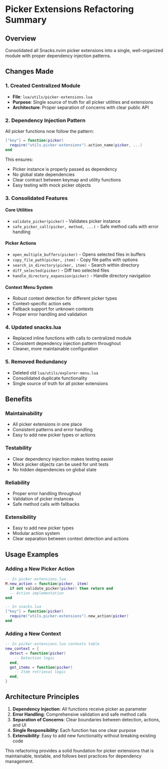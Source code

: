 # Picker Extensions Refactoring Summary

## Overview
Consolidated all Snacks.nvim picker extensions into a single, well-organized module with proper dependency injection patterns.

## Changes Made

### 1. Created Centralized Module
- **File**: `lua/utils/picker-extensions.lua`
- **Purpose**: Single source of truth for all picker utilities and extensions
- **Architecture**: Proper separation of concerns with clear public API

### 2. Dependency Injection Pattern
All picker functions now follow the pattern:
```lua
["key"] = function(picker)
  require("utils.picker-extensions").action_name(picker, ...)
end
```

This ensures:
- Picker instance is properly passed as dependency
- No global state dependencies
- Clear contract between keymap and utility functions
- Easy testing with mock picker objects

### 3. Consolidated Features

#### Core Utilities
- `validate_picker(picker)` - Validates picker instance
- `safe_picker_call(picker, method, ...)` - Safe method calls with error handling

#### Picker Actions
- `open_multiple_buffers(picker)` - Opens selected files in buffers
- `copy_file_path(picker, item)` - Copy file paths with options
- `search_in_directory(picker, item)` - Search within directory
- `diff_selected(picker)` - Diff two selected files
- `handle_directory_expansion(picker)` - Handle directory navigation

#### Context Menu System
- Robust context detection for different picker types
- Context-specific action sets
- Fallback support for unknown contexts
- Proper error handling and validation

### 4. Updated snacks.lua
- Replaced inline functions with calls to centralized module
- Consistent dependency injection pattern throughout
- Cleaner, more maintainable configuration

### 5. Removed Redundancy
- Deleted old `lua/utils/explorer-menu.lua`
- Consolidated duplicate functionality
- Single source of truth for all picker extensions

## Benefits

### Maintainability
- All picker extensions in one place
- Consistent patterns and error handling
- Easy to add new picker types or actions

### Testability
- Clear dependency injection makes testing easier
- Mock picker objects can be used for unit tests
- No hidden dependencies on global state

### Reliability
- Proper error handling throughout
- Validation of picker instances
- Safe method calls with fallbacks

### Extensibility
- Easy to add new picker types
- Modular action system
- Clear separation between context detection and actions

## Usage Examples

### Adding a New Picker Action
```lua
-- In picker-extensions.lua
M.new_action = function(picker, item)
  if not validate_picker(picker) then return end
  -- Action implementation
end

-- In snacks.lua
["key"] = function(picker)
  require("utils.picker-extensions").new_action(picker)
end
```

### Adding a New Context
```lua
-- In picker-extensions.lua contexts table
new_context = {
  detect = function(picker)
    -- Detection logic
  end,
  get_items = function(picker)
    -- Item retrieval logic
  end,
}
```

## Architecture Principles

1. **Dependency Injection**: All functions receive picker as parameter
2. **Error Handling**: Comprehensive validation and safe method calls
3. **Separation of Concerns**: Clear boundaries between detection, actions, and UI
4. **Single Responsibility**: Each function has one clear purpose
5. **Extensibility**: Easy to add new functionality without breaking existing code

This refactoring provides a solid foundation for picker extensions that is maintainable, testable, and follows best practices for dependency management.